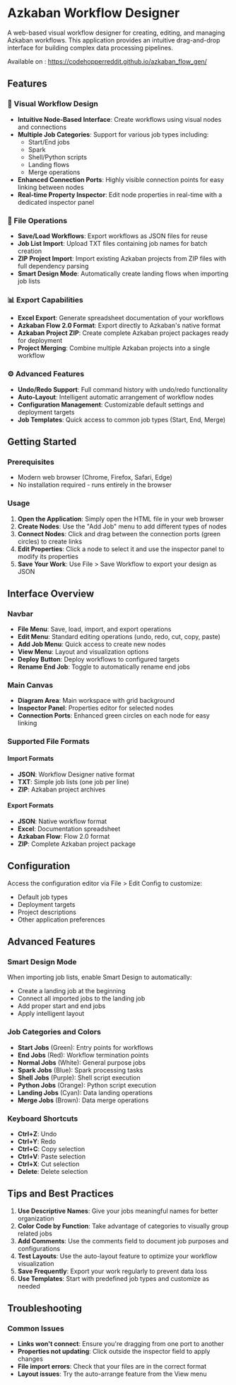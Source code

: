 # Azkaban Workflow Designer

A web-based visual workflow designer for creating, editing, and managing Azkaban workflows. This application provides an intuitive drag-and-drop interface for building complex data processing pipelines.

Available on : https://codehopperreddit.github.io/azkaban_flow_gen/

## Features

### 🎨 Visual Workflow Design
- **Intuitive Node-Based Interface**: Create workflows using visual nodes and connections
- **Multiple Job Categories**: Support for various job types including:
  - Start/End jobs
  - Spark
  - Shell/Python scripts
  - Landing flows
  - Merge operations
- **Enhanced Connection Ports**: Highly visible connection points for easy linking between nodes
- **Real-time Property Inspector**: Edit node properties in real-time with a dedicated inspector panel

### 📂 File Operations
- **Save/Load Workflows**: Export workflows as JSON files for reuse
- **Job List Import**: Upload TXT files containing job names for batch creation
- **ZIP Project Import**: Import existing Azkaban projects from ZIP files with full dependency parsing
- **Smart Design Mode**: Automatically create landing flows when importing job lists

### 📊 Export Capabilities
- **Excel Export**: Generate spreadsheet documentation of your workflows
- **Azkaban Flow 2.0 Format**: Export directly to Azkaban's native format
- **Azkaban Project ZIP**: Create complete Azkaban project packages ready for deployment
- **Project Merging**: Combine multiple Azkaban projects into a single workflow

### ⚙️ Advanced Features
- **Undo/Redo Support**: Full command history with undo/redo functionality
- **Auto-Layout**: Intelligent automatic arrangement of workflow nodes
- **Configuration Management**: Customizable default settings and deployment targets
- **Job Templates**: Quick access to common job types (Start, End, Merge)

## Getting Started

### Prerequisites
- Modern web browser (Chrome, Firefox, Safari, Edge)
- No installation required - runs entirely in the browser

### Usage

1. **Open the Application**: Simply open the HTML file in your web browser
2. **Create Nodes**: Use the "Add Job" menu to add different types of nodes
3. **Connect Nodes**: Click and drag between the connection ports (green circles) to create links
4. **Edit Properties**: Click a node to select it and use the inspector panel to modify its properties
5. **Save Your Work**: Use File > Save Workflow to export your design as JSON

## Interface Overview

### Navbar
- **File Menu**: Save, load, import, and export operations
- **Edit Menu**: Standard editing operations (undo, redo, cut, copy, paste)
- **Add Job Menu**: Quick access to create new nodes
- **View Menu**: Layout and visualization options
- **Deploy Button**: Deploy workflows to configured targets
- **Rename End Job**: Toggle to automatically rename end jobs

### Main Canvas
- **Diagram Area**: Main workspace with grid background
- **Inspector Panel**: Properties editor for selected nodes
- **Connection Ports**: Enhanced green circles on each node for easy linking

### Supported File Formats

#### Import Formats
- **JSON**: Workflow Designer native format
- **TXT**: Simple job lists (one job per line)
- **ZIP**: Azkaban project archives

#### Export Formats
- **JSON**: Native workflow format
- **Excel**: Documentation spreadsheet
- **Azkaban Flow**: Flow 2.0 format
- **ZIP**: Complete Azkaban project package

## Configuration

Access the configuration editor via File > Edit Config to customize:
- Default job types
- Deployment targets
- Project descriptions
- Other application preferences

## Advanced Features

### Smart Design Mode
When importing job lists, enable Smart Design to automatically:
- Create a landing job at the beginning
- Connect all imported jobs to the landing job
- Add proper start and end jobs
- Apply intelligent layout

### Job Categories and Colors
- **Start Jobs** (Green): Entry points for workflows
- **End Jobs** (Red): Workflow termination points
- **Normal Jobs** (White): General purpose jobs
- **Spark Jobs** (Blue): Spark processing tasks
- **Shell Jobs** (Purple): Shell script execution
- **Python Jobs** (Orange): Python script execution
- **Landing Jobs** (Cyan): Data landing operations
- **Merge Jobs** (Brown): Data merge operations

### Keyboard Shortcuts
- **Ctrl+Z**: Undo
- **Ctrl+Y**: Redo
- **Ctrl+C**: Copy selection
- **Ctrl+V**: Paste selection
- **Ctrl+X**: Cut selection
- **Delete**: Delete selection

## Tips and Best Practices

1. **Use Descriptive Names**: Give your jobs meaningful names for better organization
2. **Color Code by Function**: Take advantage of categories to visually group related jobs
3. **Add Comments**: Use the comments field to document job purposes and configurations
4. **Test Layouts**: Use the auto-layout feature to optimize your workflow visualization
5. **Save Frequently**: Export your work regularly to prevent data loss
6. **Use Templates**: Start with predefined job types and customize as needed

## Troubleshooting

### Common Issues
- **Links won't connect**: Ensure you're dragging from one port to another
- **Properties not updating**: Click outside the inspector field to apply changes
- **File import errors**: Check that your files are in the correct format
- **Layout issues**: Try the auto-arrange feature from the View menu



